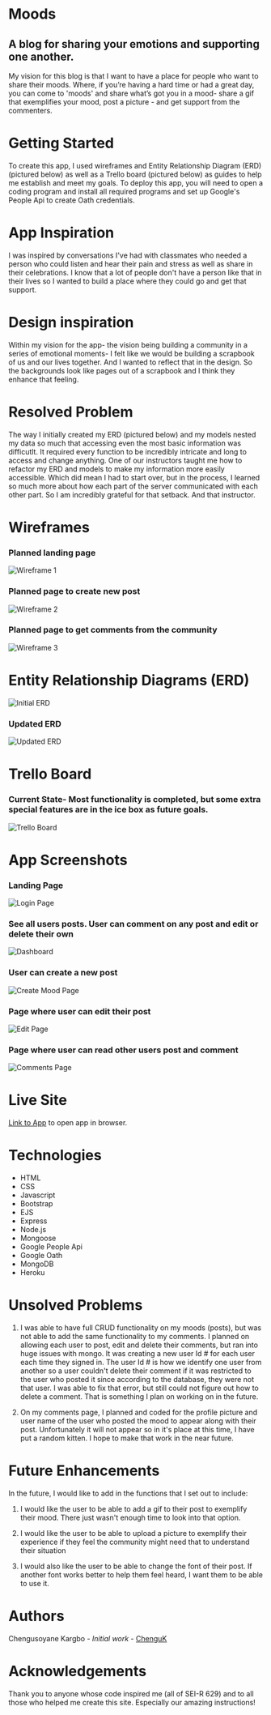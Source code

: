 # Moods
## A blog for sharing your emotions and supporting one another.

My vision for this blog is that I want to have a place for people who want to share their moods. Where, if you’re having a hard time or had a great day, you can come to 'moods' and share what’s got you in a mood- share a gif that exemplifies your mood, post a picture - and get support from the commenters.

# Getting Started

To create this app, I used wireframes and Entity Relationship Diagram (ERD) (pictured below) as well as a Trello board (pictured below) as guides to help me establish and meet my goals. To deploy this app, you will need to open a coding program and install all required programs and set up Google's People Api to create Oath credentials.

# App Inspiration

I was inspired by conversations I've had with classmates who needed a person who could listen and hear their pain and stress as well as share in their celebrations. I know that a lot of people don't have a person like that in their lives so I wanted to build a place where they could go and get that support.

# Design inspiration

Within my vision for the app- the vision being building a community in a series of emotional moments- I felt like we would be building a scrapbook of us and our lives together. And I wanted to reflect that in the design. So the backgrounds look like pages out of a scrapbook and I think they enhance that feeling.

# Resolved Problem

The way I initially created my ERD (pictured below) and my models nested my data so much that accessing even the most basic information was difficutlt. It required every function to be incredibly intricate and long to access and change anything. One of our instructors taught me how to refactor my ERD and models to make my information more easily accessible. Which did mean I had to start over, but in the process, I learned so much more about how each part of the server communicated with each other part. So I am incredibly grateful for that setback. And that instructor.

# Wireframes

### Planned landing page
![Wireframe 1](public/images/Wireframe-Page1.png)

### Planned page to create new post

![Wireframe 2](public/images/Wireframe-NewPage.png)

### Planned page to get comments from the community

![Wireframe 3](public/images/Wireframe-Page3.png)

# Entity Relationship Diagrams (ERD)

![Initial ERD](public/images/ERD-Diagram.png)
### Updated ERD

![Updated ERD](public/images/Updated-ERD-Diagram.png)

# Trello Board
### Current State- Most functionality is completed, but some extra special features are in the ice box as future goals.

![Trello Board](public/images/Trello-Board1.png)

# App Screenshots

### Landing Page
![Login Page](public/images/Login-Page.png)

### See all users posts. User can comment on any post and edit or delete their own

![Dashboard](public/images/Dashboard.png)
### User can create a new post

![Create Mood Page](public/images/New-Page.png)

### Page where user can edit their post

![Edit Page](public/images/Edit-Page.png)

### Page where user can read other users post and comment

![Comments Page](public/images/Show-Page.png)

# Live Site

[Link to App](https://moodsblog.herokuapp.com/) to open app in browser.


# Technologies

* HTML
* CSS
* Javascript
* Bootstrap
* EJS
* Express
* Node.js
* Mongoose
* Google People Api
* Google Oath
* MongoDB
* Heroku



# Unsolved Problems

1. I was able to have full CRUD functionality on my moods (posts), but was not able to add the same functionality to my comments. I planned on allowing each user to post, edit and delete their comments, but ran into huge issues with mongo. It was creating a new user Id # for each user each time they signed in. The user Id # is how we identify one user from another so a user couldn't delete their comment if it was restricted to the user who posted it since according to the database, they were not that user. I was able to fix that error, but still could not figure out how to delete a comment. That is something I plan on working on in the future.

2. On my comments page, I planned and coded for the profile picture and user name of the user who posted the mood to appear along with their post. Unfortunately it will not appear so in it's place at this time, I have put a random kitten. I hope to make that work in the near future.


# Future Enhancements

In the future, I would like to add in the functions that I set out to include:

1. I would like the user to be able to add a gif to their post to exemplify their mood. There just wasn't enough time to look into that option.

2. I would like the user to be able to upload a picture to exemplify their experience if they feel the community might need that to understand their situation

3. I would also like the user to be able to change the font of their post. If another font works better to help them feel heard, I want them to be able to use it. 

# Authors
 Chengusoyane Kargbo - *Initial work* - [ChenguK](https://github.com/ChenguK)

# Acknowledgements
 Thank you to anyone whose code inspired me (all of SEI-R 629) and to all those who helped me create this site. Especially our amazing instructions!
